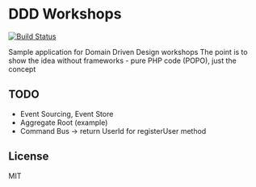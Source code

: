 # DDD Workshops

[![Build Status](https://travis-ci.org/tswiackiewicz/ddd-workshops.png?branch=master)](https://travis-ci.org/tswiackiewicz/ddd-workshops)

Sample application for Domain Driven Design workshops
The point is to show the idea without frameworks - pure PHP code (POPO), just the concept 


## TODO

* Event Sourcing, Event Store
* Aggregate Root (example)
* Command Bus -> return UserId for registerUser method

## License

MIT


